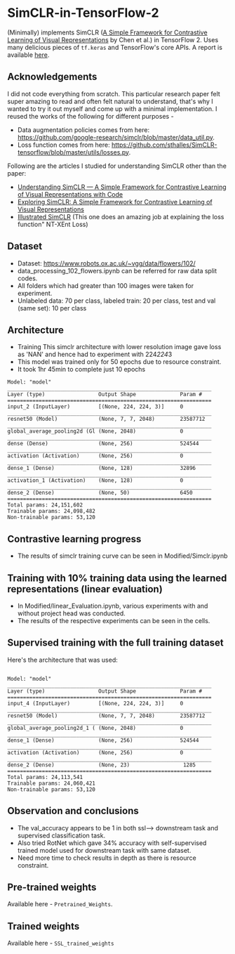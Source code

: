 # SimCLR-in-TensorFlow-2
(Minimally) implements SimCLR ([A Simple Framework for Contrastive Learning of Visual Representations](https://arxiv.org/abs/2002.05709) by Chen et al.) in TensorFlow 2. Uses many delicious pieces of `tf.keras` and TensorFlow's core APIs. A report is available [here](https://app.wandb.ai/sayakpaul/simclr/reports/Towards-self-supervised-image-understanding-with-SimCLR--VmlldzoxMDI5NDM).

## Acknowledgements
I did not code everything from scratch. This particular research paper felt super amazing to read and often felt natural to understand, that's why I wanted to try it out myself and come up with a minimal implementation. I reused the works of the following for different purposes -
- Data augmentation policies comes from here: https://github.com/google-research/simclr/blob/master/data_util.py.
- Loss function comes from here: https://github.com/sthalles/SimCLR-tensorflow/blob/master/utils/losses.py.

Following are the articles I studied for understanding SimCLR other than the paper:
- [Understanding SimCLR — A Simple Framework for Contrastive Learning of Visual Representations with Code](https://medium.com/analytics-vidhya/understanding-simclr-a-simple-framework-for-contrastive-learning-of-visual-representations-d544a9003f3c)
- [Exploring SimCLR: A Simple Framework for Contrastive Learning of Visual Representations](https://sthalles.github.io/simple-self-supervised-learning/)
- [Illustrated SimCLR](https://amitness.com/2020/03/illustrated-simclr/) (This one does an amazing job at explaining the loss function" NT-XEnt Loss)


## Dataset
- Dataset: https://www.robots.ox.ac.uk/~vgg/data/flowers/102/
- data_processing_102_flowers.ipynb can be referred for raw data split codes.
- All folders which had greater than 100 images were taken for experiment.
- Unlabeled data: 70 per class, labeled train: 20 per class, test and val (same set): 10 per class

## Architecture
- Training This simclr architecture with lower resolution image gave loss as 'NAN' and hence had to experiment with 224*224*3
- This model was trained only for 50 epochs due to resource constraint. 
- It took 1hr 45min to complete just 10 epochs
```
Model: "model"
_________________________________________________________________
Layer (type)                 Output Shape              Param #
=================================================================
input_2 (InputLayer)         [(None, 224, 224, 3)]     0
_________________________________________________________________
resnet50 (Model)             (None, 7, 7, 2048)        23587712
_________________________________________________________________
global_average_pooling2d (Gl (None, 2048)              0
_________________________________________________________________
dense (Dense)                (None, 256)               524544
_________________________________________________________________
activation (Activation)      (None, 256)               0
_________________________________________________________________
dense_1 (Dense)              (None, 128)               32896
_________________________________________________________________
activation_1 (Activation)    (None, 128)               0
_________________________________________________________________
dense_2 (Dense)              (None, 50)                6450
=================================================================
Total params: 24,151,602
Trainable params: 24,098,482
Non-trainable params: 53,120
```

## Contrastive learning progress
- The results of simclr training curve can be seen in Modified/Simclr.ipynb

## Training with 10% training data using the learned representations (linear evaluation)
- In Modified/linear_Evaluation.ipynb, various experiments with and without project head was conducted.
- The results of the respective experiments can be seen in the cells.

## Supervised training with the full training dataset

Here's the architecture that was used:

```

Model: "model"
_________________________________________________________________
Layer (type)                 Output Shape              Param #
=================================================================
input_4 (InputLayer)         [(None, 224, 224, 3)]     0
_________________________________________________________________
resnet50 (Model)             (None, 7, 7, 2048)        23587712
_________________________________________________________________
global_average_pooling2d_1 ( (None, 2048)              0
_________________________________________________________________
dense_1 (Dense)              (None, 256)               524544
_________________________________________________________________
activation (Activation)      (None, 256)               0
_________________________________________________________________
dense_2 (Dense)              (None, 23)                 1285
=================================================================
Total params: 24,113,541
Trainable params: 24,060,421
Non-trainable params: 53,120
```
## Observation and conclusions
- The val_accuracy appears to be 1 in both ssl--> downstream task and supervised classification task.
- Also tried RotNet which gave 34% accuracy with self-supervised trained model used for downstream task with same dataset.
- Need more time to check results in depth as there is resource constraint.

## Pre-trained weights
Available here - `Pretrained_Weights`.

## Trained weights
Available here - `SSL_trained_weights`
